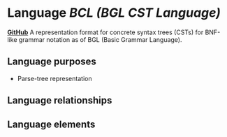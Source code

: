 # Language _BCL (BGL CST Language)_
**[GitHub](https://github.com/softlang/yas/blob/master/BCL)**
A representation format for concrete syntax trees (CSTs) for BNF-like grammar notation as of BGL (Basic Grammar Language).

## Language purposes
* Parse-tree representation

## Language relationships

## Language elements
